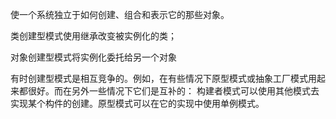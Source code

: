 使一个系统独立于如何创建、组合和表示它的那些对象。

类创建型模式使用继承改变被实例化的类；

对象创建型模式将实例化委托给另一个对象



有时创建型模式是相互竞争的。例如，在有些情况下原型模式或抽象工厂模式用起来都很好。而在另外一些情况下它们是互补的： 构建者模式可以使用其他模式去实现某个构件的创建。原型模式可以在它的实现中使用单例模式。


